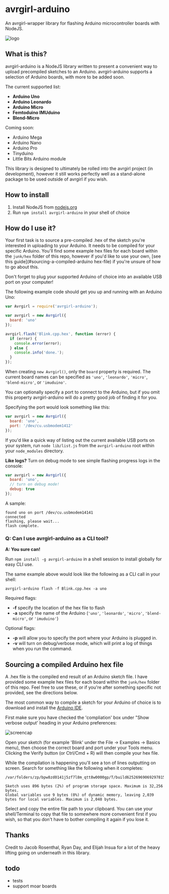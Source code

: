 # avrgirl-arduino

An avrgirl-wrapper library for flashing Arduino microcontroller boards with NodeJS. 

![logo](http://i.imgur.com/AAvwp0F.png)

## What is this?

avrgirl-arduino is a NodeJS library written to present a convenient way to upload precompiled sketches to an Arduino. avrgirl-arduino supports a selection of Arduino boards, with more to be added soon. 

The current supported list:

+ **Arduino Uno**
+ **Arduino Leonardo**
+ **Arduino Micro**
+ **Femtoduino IMUduino**
+ **Blend-Micro**

Coming soon:

+ Arduino Mega
+ Arduino Nano
+ Arduino Pro
+ Tinyduino
+ Little Bits Arduino module

This library is designed to ultimately be rolled into the avrgirl project (in development), however it still works perfectly well as a stand-alone package to be used outside of avrgirl if you wish.

## How to install

1. Install NodeJS from [nodejs.org](http://nodejs.org)
2. Run `npm install avrgirl-arduino` in your shell of choice

## How do I use it?

Your first task is to source a pre-compiled .hex of the sketch you're interested in uploading to your Arduino. It needs to be compiled for your specific Arduino. You'll find some example hex files for each board within the `junk/hex` folder of this repo, however if you'd like to use your own, [see this guide](#sourcing-a-compiled-arduino hex-file) if you're unsure of how to go about this.

Don't forget to plug your supported Arduino of choice into an available USB port on your computer!

The following example code should get you up and running with an Arduino Uno:

```javascript
var Avrgirl = require('avrgirl-arduino');

var avrgirl = new Avrgirl({
  board: 'uno'
});

avrgirl.flash('Blink.cpp.hex', function (error) {
  if (error) {
    console.error(error);
  } else {
    console.info('done.');
  }
});

```

When creating `new Avrgirl()`, only the `board` property is required. The current board names can be specified as `'uno'`, `'leonardo'`, `'micro'`, `'blend-micro'`, or `'imuduino'`.

You can optionally specify a port to connect to the Arduino, but if you omit this property avrgirl-arduino will do a pretty good job of finding it for you.

Specifying the port would look something like this:

```javascript
var avrgirl = new Avrgirl({
  board: 'uno',
  port: '/dev/cu.usbmodem1412'
});
```

If you'd like a quick way of listing out the current available USB ports on your system, run `node lib/list.js` from the `avrgirl-arduino` root within your `node_modules` directory.

**Like logs?** Turn on debug mode to see simple flashing progress logs in the console:

```javascript
var avrgirl = new Avrgirl({
  board: 'uno',
  // turn on debug mode!
  debug: true
});
```

A sample:

```
found uno on port /dev/cu.usbmodem14141
connected
flashing, please wait...
flash complete.
```


### Q: Can I use avrgirl-arduino as a CLI tool?

**A: You sure can!**

Run `npm install -g avrgirl-arduino` in a shell session to install globally for easy CLI use.

The same example above would look like the following as a CLI call in your shell:

`avrgirl-arduino flash -f Blink.cpp.hex -a uno`

Required flags:

+ **-f** specify the location of the hex file to flash
+ **-a** specify the name of the Arduino (`'uno'`, `'leonardo'`, `'micro'`, `'blend-micro'`, or `'imuduino'`)


Optional flags:

+ **-p** will allow you to specify the port where your Arduino is plugged in.
+ **-v** will turn on debug/verbose mode, which will print a log of things when you run the command.

## Sourcing a compiled Arduino hex file

A .hex file is the compiled end result of an Arduino sketch file. I have provided some example hex files for each board within the `junk/hex` folder of this repo. Feel free to use these, or if you're after something specific not provided, see the directions below.

The most common way to compile a sketch for your Arduino of choice is to download and install the [Arduino IDE](https://www.arduino.cc/en/Main/Software).

First make sure you have checked the 'compliation' box under "Show verbose output' heading in your Arduino preferences: 

![screencap](http://i.imgur.com/t8IY9z0.png)

Open your sketch (for example 'Blink' under the File -> Examples -> Basics menu), then choose the correct board and port under your Tools menu. Clicking the Verify button (or Ctrl/Cmd + R) will then compile your hex file.

While the compilation is happening you'll see a ton of lines outputting on screen. Search for something like the following when it completes:

```
/var/folders/zp/bpw8zd0141j5zf7l8m_qtt8w0000gp/T/build6252696906929781517.tmp/Blink.cpp.hex 

Sketch uses 896 bytes (2%) of program storage space. Maximum is 32,256 bytes.
Global variables use 9 bytes (0%) of dynamic memory, leaving 2,039 bytes for local variables. Maximum is 2,048 bytes.
```
Select and copy the entire file path to your clipboard. You can use your shell/Terminal to copy that file to somewhere more convenient first if you wish, so that you don't have to bother compiling it again if you lose it.

## Thanks

Credit to Jacob Rosenthal, Ryan Day, and Elijah Insua for a lot of the heavy lifting going on underneath in this library.

## todo

+ tests
+ support moar boards

